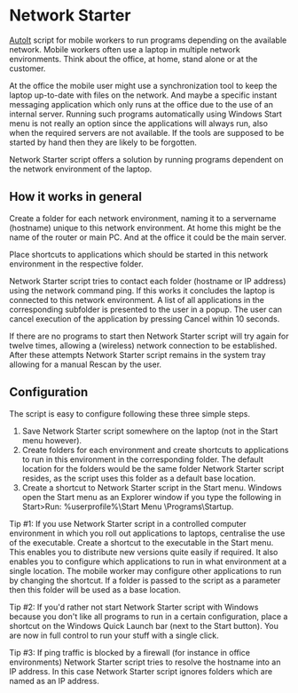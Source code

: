 # Network Starter

[AutoIt](https://www.autoitscript.com/site/) script for mobile workers to run programs depending on the available network. Mobile workers often use a laptop in multiple network environments. Think about the office, at home, stand alone or at the customer.

At the office the mobile user might use a synchronization tool to keep the laptop up-to-date with files on the network. And maybe a specific instant messaging application which only runs at the office due to the use of an internal server. Running such programs automatically using Windows Start menu is not really an option since the applications will always run, also when the required servers are not available. If the tools are supposed to be started by hand then they are likely to be forgotten.

Network Starter script offers a solution by running programs dependent on the network environment of the laptop.

## How it works in general
Create a folder for each network environment, naming it to a servername (hostname) unique to this network environment. At home this might be the name of the router or main PC. And at the office it could be the main server.

Place shortcuts to applications which should be started in this network environment in the respective folder.

Network Starter script tries to contact each folder (hostname or IP address) using the network command ping. If this works it concludes the laptop is connected to this network environment. A list of all applications in the corresponding subfolder is presented to the user in a popup. The user can cancel execution of the application by pressing Cancel within 10 seconds.

If there are no programs to start then Network Starter script will try again for twelve times, allowing a (wireless) network connection to be established. After these attempts Network Starter script remains in the system tray allowing for a manual Rescan by the user.

## Configuration
The script is easy to configure following these three simple steps.

1. Save Network Starter script somewhere on the laptop (not in the Start menu however).
2. Create folders for each environment and create shortcuts to applications to run in this environment in the corresponding folder. The default location for the folders would be the same folder Network Starter script resides, as the script uses this folder as a default base location.
3. Create a shortcut to Network Starter script in the Start menu. Windows open the Start menu as an Explorer window if you type the following in Start>Run: %userprofile%\Start Menu \Programs\Startup.

Tip #1: If you use Network Starter script in a controlled computer environment in which you roll out applications to laptops, centralise the use of the executable. Create a shortcut to the executable in the Start menu. This enables you to distribute new versions quite easily if required. It also enables you to configure which applications to run in what environment at a single location. The mobile worker may configure other applications to run by changing the shortcut. If a folder is passed to the script as a parameter then this folder will be used as a base location.

Tip #2: If you'd rather not start Network Starter script with Windows because you don't like all programs to run in a certain configuration, place a shortcut on the Windows Quick Launch bar (next to the Start button). You are now in full control to run your stuff with a single click.

Tip #3: If ping traffic is blocked by a firewall (for instance in office environments) Network Starter script tries to resolve the hostname into an IP address. In this case Network Starter script ignores folders which are named as an IP address.